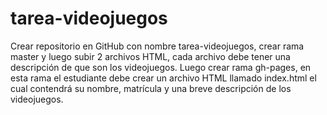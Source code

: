 # tarea-videojuegos
Crear repositorio en GitHub con nombre tarea-videojuegos, crear rama master y luego subir 2 archivos HTML, cada archivo debe tener una descripción de que son los videojuegos. Luego crear rama gh-pages, en esta rama el estudiante debe crear un archivo HTML llamado index.html el cual contendrá su nombre, matrícula y una breve descripción de los videojuegos.
